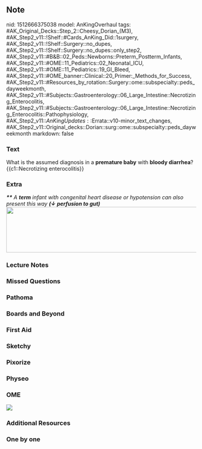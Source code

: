 ## Note
nid: 1512666375038
model: AnKingOverhaul
tags: #AK_Original_Decks::Step_2::Cheesy_Dorian_(M3), #AK_Step2_v11::!Shelf::#Cards_AnKing_Did::1surgery, #AK_Step2_v11::!Shelf::Surgery::no_dupes, #AK_Step2_v11::!Shelf::Surgery::no_dupes::only_step2, #AK_Step2_v11::#B&B::02_Peds::Newborns::Preterm_Postterm_Infants, #AK_Step2_v11::#OME::11_Pediatrics::02_Neonatal_ICU, #AK_Step2_v11::#OME::11_Pediatrics::19_GI_Bleed, #AK_Step2_v11::#OME_banner::Clinical::20_Primer:_Methods_for_Success, #AK_Step2_v11::#Resources_by_rotation::Surgery::ome::subspecialty::peds_dayweekmonth, #AK_Step2_v11::#Subjects::Gastroenterology::06_Large_Intestine::Necrotizing_Enterocolitis, #AK_Step2_v11::#Subjects::Gastroenterology::06_Large_Intestine::Necrotizing_Enterocolitis::Pathophysiology, #AK_Step2_v11::$AnKingUpdates::$Errata::v10-minor_text_changes, #AK_Step2_v11::Original_decks::Dorian::surg::ome::subspecialty::peds_dayweekmonth
markdown: false

### Text
<div>
  What is the assumed diagnosis in a <b>premature baby</b> with
  <b>bloody diarrhea</b>?
</div>
<div>
  {{c1::Necrotizing enterocolitis}}
</div>

### Extra
<div>
  <i><b>**</b> A <b>term</b> infant with congenital heart disease
  or hypotension can also present this way <b>(↓ perfusion to
  gut)</b></i>
</div>
<div><img src="paste-26607322398721_1509457489342.jpg" class=""
style="height: 121px; width: 520px;"></div>

### Lecture Notes


### Missed Questions


### Pathoma


### Boards and Beyond


### First Aid


### Sketchy


### Pixorize


### Physeo


### OME
<div class="ome-widget">
  <a href="https://onlinemeded.org/spa/surgery?ref=anki"><img src=
  "_OME_AnkiFlashcards_Topic_4.png"></a>
</div>

### Additional Resources


### One by one

